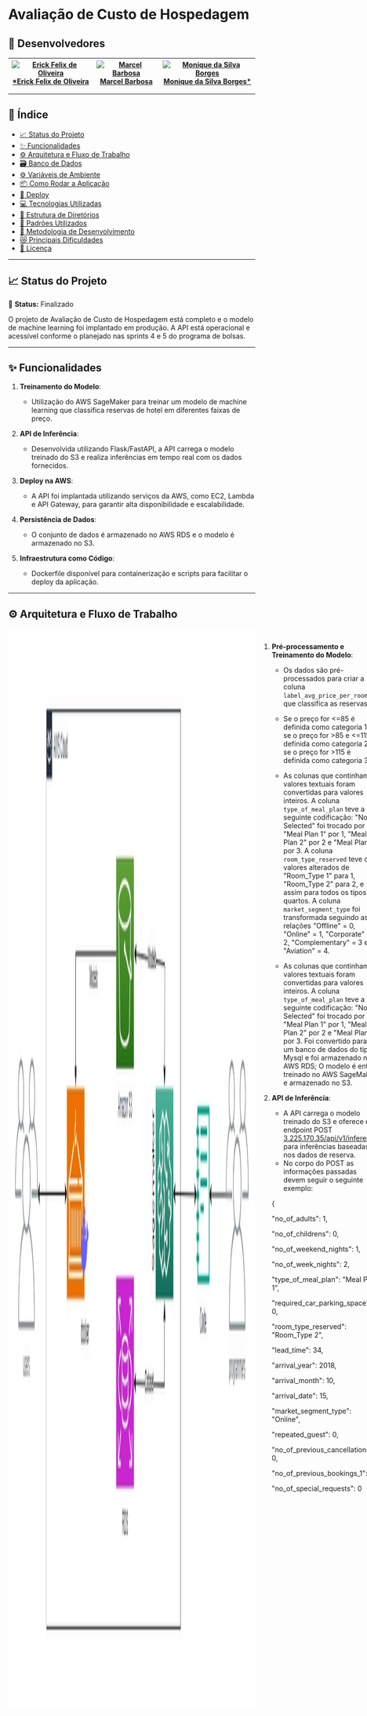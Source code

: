 # **Avaliação de Custo de Hospedagem** 

## **👥 Desenvolvedores**

| [<img loading="lazy" src="https://avatars.githubusercontent.com/u/173844994?v=4" width="115" alt="Erick Felix de Oliveira">](https://github.com/Erick8874) <br>[*Erick Felix de Oliveira](https://github.com/Erick8874) | [<img loading="lazy" src="https://avatars.githubusercontent.com/u/173863078?v=4" width="115" alt="Marcel Barbosa">](https://github.com/MarcelDBarbosa) <br>[Marcel Barbosa](https://github.com/MarcelDBarbosa) | [<img loading="lazy" src="https://avatars.githubusercontent.com/u/95103547?v=4" width="115" alt="Monique da Silva Borges">](https://github.com/niqueborges) <br>[Monique da Silva Borges*](https://github.com/niqueborges) |
|:---:|:---:|:---:|
---

## **📑 Índice**
- [📈 Status do Projeto](#-status-do-projeto)
- [✨ Funcionalidades](#-funcionalidades)
- [⚙️ Arquitetura e Fluxo de Trabalho](#-arquitetura-e-fluxo-de-trabalho)
- [🗃️ Banco de Dados](#-banco-de-dados)
- [⚙️ Variáveis de Ambiente](#-variáveis-de-ambiente)
- [📦 Como Rodar a Aplicação](#-como-rodar-a-aplicação)
- [🚀 Deploy](#-deploy)
- [💻 Tecnologias Utilizadas](#-tecnologias-utilizadas)
- [📂 Estrutura de Diretórios](#-estrutura-de-diretórios)
- [📐 Padrões Utilizados](#-padrões-utilizados)
- [📅 Metodologia de Desenvolvimento](#-metodologia-de-desenvolvimento)
- [😿 Principais Dificuldades](#-principais-dificuldades)
- [📝 Licença](#-licença)

---

## **📈 Status do Projeto**
🚀 **Status:** Finalizado

O projeto de Avaliação de Custo de Hospedagem está completo e o modelo de machine learning foi implantado em produção. A API está operacional e acessível conforme o planejado nas sprints 4 e 5 do programa de bolsas.

---

## **✨ Funcionalidades**
1. **Treinamento do Modelo**: 
   - Utilização do AWS SageMaker para treinar um modelo de machine learning que classifica reservas de hotel em diferentes faixas de preço.

2. **API de Inferência**:
   - Desenvolvida utilizando Flask/FastAPI, a API carrega o modelo treinado do S3 e realiza inferências em tempo real com os dados fornecidos.

3. **Deploy na AWS**:
   - A API foi implantada utilizando serviços da AWS, como EC2, Lambda e API Gateway, para garantir alta disponibilidade e escalabilidade.

4. **Persistência de Dados**:
   - O conjunto de dados é armazenado no AWS RDS e o modelo é armazenado no S3.

5. **Infraestrutura como Código**:
   - Dockerfile disponível para containerização e scripts para facilitar o deploy da aplicação.

---

## **⚙️ Arquitetura e Fluxo de Trabalho**

<div style="display: flex;">
<img alt="estrutura" title="#estrutura" src="./src/assets/sprint4-5.jpg" style="margin-right: 10px;">


1. **Pré-processamento e Treinamento do Modelo**:
   - Os dados são pré-processados para criar a coluna `label_avg_price_per_room`, que classifica as reservas.
 
   - Se o preço for <=85 é definida como categoria 1, se o preço for >85 e <=115 é definida como categoria 2, se o preço for >115 é definida como categoria 3.

   - As colunas que continham valores textuais foram convertidas para valores inteiros. A coluna `type_of_meal_plan` teve a seguinte codificação: "Not Selected" foi trocado por 0, "Meal Plan 1" por 1, "Meal Plan 2" por 2 e "Meal Plan 3" por 3. A coluna `room_type_reserved` teve os valores alterados de "Room_Type 1" para 1, "Room_Type 2" para 2, e assim para todos os tipos de quartos. A coluna `market_segment_type` foi transformada seguindo as relações "Offline" = 0, "Online" = 1, "Corporate" = 2, "Complementary" = 3 e "Aviation" = 4.

   - As colunas que continham valores textuais foram convertidas para valores inteiros. A coluna `type_of_meal_plan` teve a seguinte codificação: "Not Selected" foi trocado por 0, "Meal Plan 1" por 1, "Meal Plan 2" por 2 e "Meal Plan 3" por 3. Foi convertido para um banco de dados do tipo Mysql e foi armazenado no AWS RDS; O modelo é então treinado no AWS SageMaker e armazenado no S3.

2. **API de Inferência**:
   - A API carrega o modelo treinado do S3 e oferece um endpoint POST [3.225.170.35/api/v1/inference](http://3.225.170.35/api/v1/inference/) para inferências baseadas nos dados de reserva.
   - No corpo do POST as informações passadas devem seguir o seguinte exemplo:

    {

    "no_of_adults": 1,

    "no_of_childrens": 0,

    "no_of_weekend_nights": 1,

    "no_of_week_nights": 2,

    "type_of_meal_plan": "Meal Plan 1",

    "required_car_parking_space": 0,

    "room_type_reserved": "Room_Type 2",

    "lead_time": 34,

    "arrival_year": 2018,

    "arrival_month": 10,

    "arrival_date": 15,

    "market_segment_type": "Online",

    "repeated_guest": 0,

    "no_of_previous_cancellations": 0,

    "no_of_previous_bookings_1": 0,

    "no_of_special_requests": 0

 
}

  <div style="display: flex;">
<img alt="tela" title="#tela" src="./src/assets/tela.png" style="margin-right: 10px;">

     

3. **Deploy**:
   - A aplicação foi implantada em uma instância EC2 da AWS, com configuração de segurança apropriada para tráfego HTTP/HTTPS.

---

## **🗃️ Banco de Dados**
- **AWS RDS**: Usado para armazenar tanto o conjunto de dados original quanto o processado.
- Para rodar localmente no MySQLWorkbench é necessário configurar um banco de dados no AWS RDS e obter as credenciais de conexão.

---

## **⚙️ Variáveis de Ambiente**
Para configurar o ambiente de desenvolvimento, crie um arquivo `credentials` no `subdiretório` ~/.aws/ e adicione as seguintes variáveis:

| Variável                | Descrição                                       | Exemplo                                                      |
|-------------------------|-------------------------------------------------|--------------------------------------------------------------|
| `aws_access_key_id`     | Chave de acesso da AWS                          | EXAMPLE1234567890                                            |
| `aws_secret_access_key` | Chave secreta da AWS                            | exampleSecretKey1234567890                                   |
| `aws_session_token`     | Token da Sessão                                 | VzLWVhc3QtMSJHMEUCIQD3ySmuWiopvch0oF77RpXa/VWE               |                      

---

## **📦 Como Rodar a Aplicação**

### **Utilizando Docker:**
1. **Clone o repositório:**
   ```bash
   git clone -b grupo-1 https://github.com/Compass-pb-aws-2024-JUNHO/sprints-4-5-pb-aws-junho.git
   ```

2. **Crie a imagem Docker para a API:**
   ```bash
   docker build -t hotel-reservations-api .
   ```

3. **Execute o container Docker:**
   ```bash
   docker run -p 80:5000 hotel-reservations-api
   ```

4. **Ou baixando diretamente a imagem**
   ```bash
   docker pull marceldupret/hotel:latest
   ```

### **Sem Docker:**
1. **Clone o repositório:**
   ```bash
   git clone -b grupo-1 https://github.com/Compass-pb-aws-2024-JUNHO/sprints-4-5-pb-aws-junho.git
   ```

2. **Instale as dependências:**
   ```bash
   pip install -r api/requirements.txt
   ```

3. **Mudar o diretório:**
   ```bash
   cd /src/scripts/inference 
   ```
4. **Execute a aplicação:**
   ```bash
   uvicorn main:app --host 0.0.0.0 --port 80
   ```

   - Acesse a API em: `http://localhost/api/v1/inference`

---

## **🚀 Deploy**
### **AWS EC2**:
1. Crie uma instância EC2 na região us-east-1.
2. Conecte-se via SSH à instância e instale o Docker.
3. Faça o pull da imagem Docker e execute o container.
4. Criar o arquivo de credenciais com as informações descritas na sessão Variáveis de Ambiente.

---

## **💻 Tecnologias Utilizadas**
- **Python**
- **AWS S3**
- **AWS RDS**
- **AWS SageMaker**
- **AWS EC2**
- **FastAPI**
- **Docker**
- **Git**

---

## **📂 Estrutura de Diretórios**

```plaintext
src/
│
├──_pycache_/
│   ├── main.cpython-311.pyc
├── assets/                            # Recursos visuais e outros assets
│   ├── sprint4-5.jpg
│   └── tela.png
├── data/                              # Conjuntos de dados utilizados no projeto
├── processed/                         # Dados processados
│   │   └── Hotel Reservations Quantif.csv
│   ├── raw/                           # Dados brutos
│   │   └── Hotel Reservations.csv
├── scripts/                           # Scripts e pipelines de processamento
│   ├── data_processing/               # Scripts relacionados ao processamento de dados
│   │   └── converte_csv.py
    ├── inference/                     # Scripts para inferência e previsões
│   │   ├── main.py
│   │   └── previsoes.py
│   ├── training/                      # Scripts relacionados ao treinamento do modelo
│   │   └── XGBoostSage.ipynb   
├── .dockerignore
├── .gitignore
├── dockerfile                         # Definição do Docker
├── requirements.txt                   # Dependências do projeto
├── LICENSE                            # Licença do projeto
└── README.md                          # Documentação do projeto



```

---

## **📐 Padrões Utilizados**

- **Commits Semânticos**: Todos os commits seguem o padrão de commits semânticos para manter o histórico do Git organizado.
- **Estrutura de Pastas**: A estrutura do projeto é organizada por responsabilidade, separando por `processamento de dados`, `treinamento de modelo` e `inferência`.

---

## **📅 Metodologia de Desenvolvimento**

- **Scrum**: A metodologia Scrum foi aplicada utilizando o Trello para gerenciar as tarefas em sprints:

  - **Sprint 1**: Pré-processamento e treinamento do modelo.
  - **Sprint 2**: Desenvolvimento da API e Dockerização.
  - **Sprint 3**: Deploy, validação do sistema e escrita do Readme.

---

## **😿 Principais Dificuldades**
- **Implantação da RDS**: As dificuldades são vários detalhes de configuração de VPC, grupos de segurança e regras.
- **Configuração do SageMaker**: Leitura dos dados no RDS.
- **Leitura do modelo no S3**: As regras de segurança não permitem fazer o download do arquivo.
- **Acesso dos dados do S3 no EC2**: Configuração das credenciais.

---

## **📝 Licença**

Este projeto é licenciado sob a [Licença MIT](LICENSE).

---

<div align="center">
   <img src="https://img.shields.io/badge/fastapi-109989?style=for-the-badge&logo=FASTAPI&logoColor=white"
alt="Fastapi" height="30" width="40">
  <img src="https://img.shields.io/badge/Amazon_AWS-232F3E?style=for-the-badge&logo=amazon-aws&logoColor=white"
alt="Amazon_AWS" height="30" width="40">  
  <img src="https://img.shields.io/badge/GitHub-100000?style=for-the-badge&logo=github&logoColor=white"
alt="Github" height="30" width="40">  
  <img src="https://img.shields.io/badge/Trello-0052CC?style=for-the-badge&logo=trello&logoColor=white"
alt="Trello" height="30" width="40"> 
  <img src="https://img.shields.io/badge/Python-FFD43B?style=for-the-badge&logo=python&logoColor=blue"
alt="Python" height="30" width="40">
  <img src="https://img.shields.io/badge/Pandas-2C2D72?style=for-the-badge&logo=pandas&logoColor=white"
alt="Pandas" height="30" width="40">
  <img src="https://img.shields.io/badge/docker-%230db7ed.svg?style=for-the-badge&logo=docker&logoColor=white" alt="Docker" height="30" width="40">
</div>

Este README foi preparado para garantir que todos os aspectos do projeto sejam claros e bem documentados, alinhando-se às melhores práticas recomendadas pelo programa de bolsas da Compass UOL e AWS.

--- 






